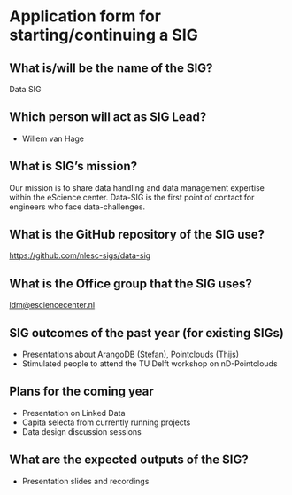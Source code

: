 # Application form for starting/continuing a SIG

## What is/will be the name of the SIG?
Data SIG

## Which person will act as SIG Lead?
- Willem van Hage

## What is SIG’s mission?
Our mission is to share data handling and data management expertise within the eScience center. Data-SIG is the first point of contact for engineers who face data-challenges.

## What is the GitHub repository of the SIG use?
https://github.com/nlesc-sigs/data-sig

## What is the Office group that the SIG uses?
ldm@esciencecenter.nl

## SIG outcomes of the past year (for existing SIGs)
- Presentations about ArangoDB (Stefan), Pointclouds (Thijs)
- Stimulated people to attend the TU Delft workshop on nD-Pointclouds

## Plans for the coming year
- Presentation on Linked Data
- Capita selecta from currently running projects
- Data design discussion sessions

## What are the expected outputs of the SIG?
- Presentation slides and recordings
